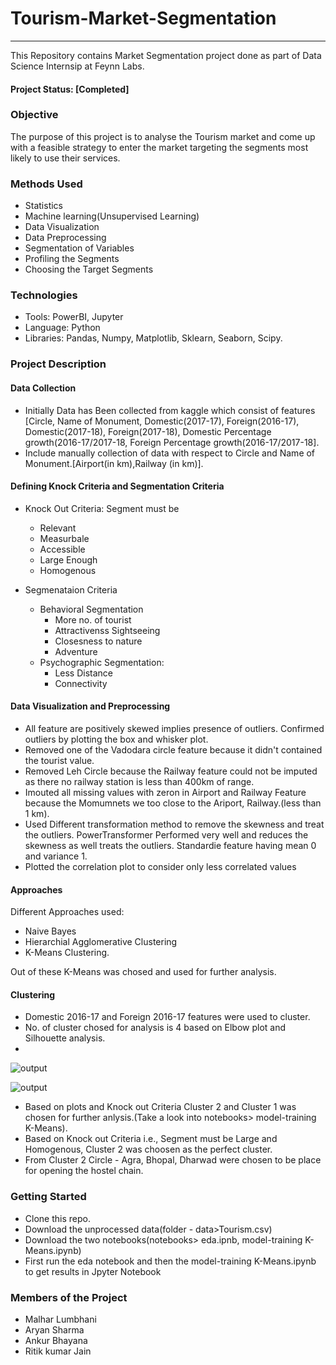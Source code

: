 # Tourism-Market-Segmentation
---
This Repository contains Market Segmentation project done as part of Data Science Internsip at Feynn Labs.
#### Project Status: [Completed]

### Objective
The purpose of this project is to analyse the Tourism market and come up with a feasible strategy to enter the market targeting the segments most likely to use their services.

### Methods Used
* Statistics 
* Machine learning(Unsupervised Learning)
* Data Visualization 
* Data Preprocessing
* Segmentation of Variables
* Profiling the Segments
* Choosing the Target Segments

### Technologies
- Tools: PowerBI, Jupyter
- Language: Python
- Libraries: Pandas, Numpy, Matplotlib, Sklearn, Seaborn, Scipy.


### Project Description
#### Data Collection
- Initially Data has Been collected from kaggle which consist of features [Circle, Name of Monument, Domestic(2017-17), Foreign(2016-17), Domestic(2017-18), Foreign(2017-18), Domestic Percentage growth(2016-17/2017-18, Foreign Percentage growth(2016-17/2017-18].
- Include manually collection of data with respect to Circle and Name of Monument.[Airport(in km),Railway (in km)].


#### Defining Knock Criteria and Segmentation Criteria
* Knock Out Criteria: Segment must be 
   - Relevant
   - Measurbale 
   - Accessible
   - Large Enough
   - Homogenous
 
* Segmenataion Criteria
   - Behavioral Segmentation
      - More no. of tourist
      - Attractivenss Sightseeing
      - Closesness to nature
      - Adventure
   - Psychographic Segmentation:
      - Less Distance
      - Connectivity
      

#### Data Visualization and Preprocessing
- All feature are positively skewed implies presence of outliers. Confirmed outliers by plotting the box and whisker plot.
- Removed one of the Vadodara circle feature because it didn't contained the tourist value.
- Removed Leh Circle because the Railway feature could not be imputed as there no railway station is less than 400km of range.
- Imouted all missing values with zeron in Airport and Railway Feature because the Momumnets we too close to the Ariport, Railway.(less than 1 km).
- Used Different transformation method to remove the skewness and treat the outliers. PowerTransformer Performed very well and reduces the skewness as well treats the outliers. Standardie feature having mean 0 and variance 1.
- Plotted the correlation plot to consider only less correlated values

#### Approaches
Different Approaches used:
- Naive Bayes
- Hierarchial Agglomerative Clustering
- K-Means Clustering.

Out of these K-Means was chosed and used for further analysis.

#### Clustering
- Domestic 2016-17 and Foreign 2016-17 features were used to cluster.
- No. of cluster chosed for analysis is 4 based on Elbow plot and  Silhouette analysis.
- 
![output](https://user-images.githubusercontent.com/69076815/134291943-dc89b499-9058-4113-a110-8cc4479553e8.png)

![output](https://user-images.githubusercontent.com/69076815/134292020-ea96cc88-d1b6-4b0c-b2b9-096ab668b7ef.png)

- Based on plots and Knock out Criteria Cluster 2 and Cluster 1 was chosen for further anlysis.(Take a look into notebooks> model-training K-Means).
- Based on Knock out Criteria i.e., Segment must be Large and Homogenous, Cluster 2 was choosen as the perfect cluster.
- From Cluster 2 Circle - Agra, Bhopal, Dharwad were chosen to be place for opening the hostel chain.

### Getting Started
- Clone this repo.
- Download the unprocessed data(folder - data>Tourism.csv)
- Download the two notebooks(notebooks> eda.ipnb, model-training K-Means.ipynb)
- First run the eda notebook and then the model-training K-Means.ipynb to get results in Jpyter Notebook


### Members of the Project
- Malhar Lumbhani
- Aryan Sharma
- Ankur Bhayana
- Ritik kumar Jain






<!-- # Project Name
This project is a part of the [Data Science Working Group](http://datascience.codeforsanfrancisco.org) at [Code for San Francisco](http://www.codeforsanfrancisco.org).  Other DSWG projects can be found at the [main GitHub repo](https://github.com/sfbrigade/data-science-wg).

#### -- Project Status: [Active, On-Hold, Completed]

## Project Intro/Objective
The purpose of this project is ________. (Describe the main goals of the project and potential civic impact. Limit to a short paragraph, 3-6 Sentences)

### Partner
* [Name of Partner organization/Government department etc..]
* Website for partner
* Partner contact: [Name of Contact], [slack handle of contact if any]
* If you do not have a partner leave this section out

### Methods Used
* Inferential Statistics
* Machine Learning
* Data Visualization
* Predictive Modeling
* etc.

### Technologies
* R 
* Python
* D3
* PostGres, MySql
* Pandas, jupyter
* HTML
* JavaScript
* etc. 

## Project Description
(Provide more detailed overview of the project.  Talk a bit about your data sources and what questions and hypothesis you are exploring. What specific data analysis/visualization and modelling work are you using to solve the problem? What blockers and challenges are you facing?  Feel free to number or bullet point things here)

## Needs of this project

- frontend developers
- data exploration/descriptive statistics
- data processing/cleaning
- statistical modeling
- writeup/reporting
- etc. (be as specific as possible)

## Getting Started

1. Clone this repo (for help see this [tutorial](https://help.github.com/articles/cloning-a-repository/)).
2. Raw Data is being kept [here](Repo folder containing raw data) within this repo.

    *If using offline data mention that and how they may obtain the data from the froup)*
    
3. Data processing/transformation scripts are being kept [here](Repo folder containing data processing scripts/notebooks)
4. etc...

*If your project is well underway and setup is fairly complicated (ie. requires installation of many packages) create another "setup.md" file and link to it here*  

5. Follow setup [instructions](Link to file)

## Featured Notebooks/Analysis/Deliverables
* [Notebook/Markdown/Slide Deck Title](link)
* [Notebook/Markdown/Slide DeckTitle](link)
* [Blog Post](link)


## Contributing DSWG Members

**Team Leads (Contacts) : [Full Name](https://github.com/[github handle])(@slackHandle)**

#### Other Members:

|Name     |  Slack Handle   | 
|---------|-----------------|
|[Full Name](https://github.com/[github handle])| @johnDoe        |
|[Full Name](https://github.com/[github handle]) |     @janeDoe    |

## Contact
* If you haven't joined the SF Brigade Slack, [you can do that here](http://c4sf.me/slack).  
* Our slack channel is `#datasci-projectname`
* Feel free to contact team leads with any questions or if you are interested in contributing! -->
